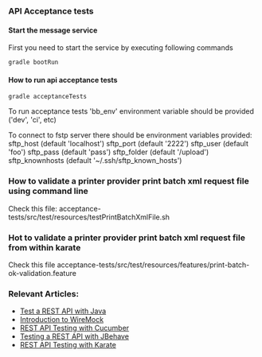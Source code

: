 ### API Acceptance tests

#### Start the message service

First you need to start the service by executing following commands

```
gradle bootRun
```

#### How to run api acceptance tests

```
gradle acceptanceTests
```
To run acceptance tests 'bb_env' environment variable should be provided ('dev', 'ci', etc)

To connect to fstp server there should be environment variables provided:
  sftp_host (default 'localhost')
  sftp_port (default '2222')
  sftp_user (default 'foo')
  sftp_pass (default 'pass')
  sftp_folder (default '/upload')
  sftp_knownhosts (default '~/.ssh/sftp_known_hosts')
 

### How to validate a printer provider print batch xml request file using command line
Check this file: 
acceptance-tests/src/test/resources/testPrintBatchXmlFile.sh

### Hot to validate a printer provider print batch xml request file from within karate
Check this file
acceptance-tests/src/test/resources/features/print-batch-ok-validation.feature


### Relevant Articles: 
- [Test a REST API with Java](http://www.baeldung.com/2011/10/13/integration-testing-a-rest-api/)
- [Introduction to WireMock](http://www.baeldung.com/introduction-to-wiremock)
- [REST API Testing with Cucumber](http://www.baeldung.com/cucumber-rest-api-testing)
- [Testing a REST API with JBehave](http://www.baeldung.com/jbehave-rest-testing)
- [REST API Testing with Karate](http://www.baeldung.com/karate-rest-api-testing)

